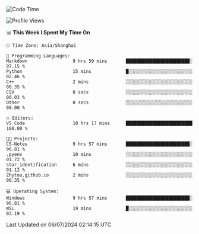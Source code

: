 <!--START_SECTION:waka-->
![Code Time](http://img.shields.io/badge/Code%20Time-1%2C823%20hrs%2042%20mins-blue)

![Profile Views](http://img.shields.io/badge/Profile%20Views-6-blue)

📊 **This Week I Spent My Time On** 

```text
🕑︎ Time Zone: Asia/Shanghai

💬 Programming Languages: 
Markdown                 9 hrs 59 mins       ████████████████████████░   97.15 % 
Python                   15 mins             █░░░░░░░░░░░░░░░░░░░░░░░░   02.46 % 
C++                      2 mins              ░░░░░░░░░░░░░░░░░░░░░░░░░   00.35 % 
CSV                      0 secs              ░░░░░░░░░░░░░░░░░░░░░░░░░   00.03 % 
Other                    0 secs              ░░░░░░░░░░░░░░░░░░░░░░░░░   00.00 % 

🔥 Editors: 
VS Code                  10 hrs 17 mins      █████████████████████████   100.00 % 

🐱‍💻 Projects: 
CS-Notes                 9 hrs 57 mins       ████████████████████████░   96.81 % 
.pyenv                   10 mins             ░░░░░░░░░░░░░░░░░░░░░░░░░   01.72 % 
star_identification      6 mins              ░░░░░░░░░░░░░░░░░░░░░░░░░   01.12 % 
Zhytou.github.io         2 mins              ░░░░░░░░░░░░░░░░░░░░░░░░░   00.35 % 

💻 Operating System: 
Windows                  9 hrs 57 mins       ████████████████████████░   96.81 % 
WSL                      19 mins             █░░░░░░░░░░░░░░░░░░░░░░░░   03.19 % 
```


 Last Updated on 06/07/2024 02:14:15 UTC
<!--END_SECTION:waka-->